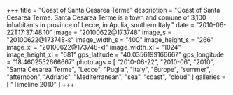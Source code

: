 +++
title = "Coast of Santa Cesarea Terme"
description = "Coast of Santa Cesarea Terme. Santa Cesarea Terme is a town and comune of 3,100 inhabitants in province of Lecce, in Apulia, southern Italy."
date = "2010-06-22T17:37:48.10"
image = "20100622@173748"
image_s = "20100622@173748-s"
image_width_s = "400"
image_height_s = "266"
image_xl = "20100622@173748-xl"
image_width_xl = "1024"
image_height_xl = "681"
gps_latitude = "40.0356199166667"
gps_longitude = "18.4602552666667"
phototags = [ "2010-06-22", "2010-06", "2010", "Santa Cesarea Terme", "Lecce", "Puglia", "Italy", "Europe", "summer", "afternoon", "Adriatic", "Mediterranean", "sea", "coast", "cloud" ]
galleries = [ "Timeline 2010" ]
+++
